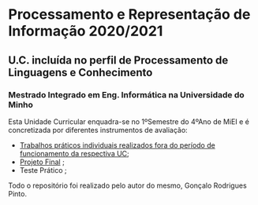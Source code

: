 # Processamento e Representação de Informação 2020/2021
## U.C. incluída no perfil de Processamento de Linguagens e Conhecimento
### Mestrado Integrado em Eng. Informática na Universidade do Minho 

Esta Unidade Curricular enquadra-se no 1ºSemestre do 4ºAno de MiEI e é concretizada por diferentes instrumentos de avaliação:
  * [Trabalhos práticos individuais realizados fora do período de funcionamento da respectiva UC];
  * [Projeto Final] ;
  * Teste Prático ;

Todo o repositório foi realizado pelo autor do mesmo, Gonçalo Rodrigues Pinto.

[Trabalhos práticos individuais realizados fora do período de funcionamento da respectiva UC]: https://github.com/GRP99/PRI2020/tree/main/TPCs
[Projeto Final]: https://github.com/GRP99/PRI2020/tree/main/ProjetoFinal
